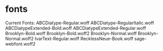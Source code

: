 # fonts

Current Fonts:
ABCDiatype-Regular.woff
ABCDiatype-RegularItalic.woff
ABCDiatypeExtended-Bold.woff
ABCDiatypeExtended-Regular.woff
Brooklyn-Bold.woff
Brooklyn-Bold.woff2
Brooklyn-Normal.woff
Brooklyn-Normal.woff2
IvarText-Regular.woff
RecklessNeue-Book.woff
sage-webfont.woff2
